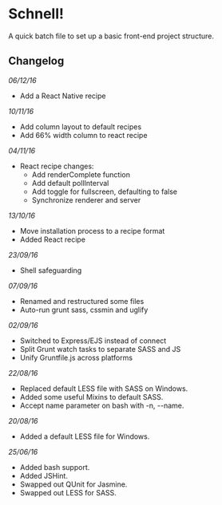 Schnell!
==========

A quick batch file to set up a basic front-end project structure.

## Changelog

_06/12/16_

- Add a React Native recipe

_10/11/16_

- Add column layout to default recipes
- Add 66% width column to react recipe

_04/11/16_

- React recipe changes:
    - Add renderComplete function
    - Add default pollInterval
    - Add toggle for fullscreen, defaulting to false
    - Synchronize renderer and server

_13/10/16_

- Move installation process to a recipe format
- Added React recipe

_23/09/16_

- Shell safeguarding

_07/09/16_

- Renamed and restructured some files
- Auto-run grunt sass, cssmin and uglify

_02/09/16_

- Switched to Express/EJS instead of connect
- Split Grunt watch tasks to separate SASS and JS
- Unify Gruntfile.js across platforms

_22/08/16_

- Replaced default LESS file with SASS on Windows.
- Added some useful Mixins to default SASS.
- Accept name parameter on bash with -n, --name.

_20/08/16_

- Added a default LESS file for Windows.

_25/06/16_

- Added bash support.
- Added JSHint.
- Swapped out QUnit for Jasmine.
- Swapped out LESS for SASS.
